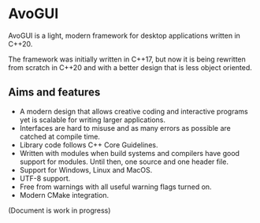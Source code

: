 # AvoGUI

AvoGUI is a light, modern framework for desktop applications written in C++20.

The framework was initially written in C++17, but now it is being rewritten from scratch in C++20 and with a better design that is less object oriented.

## Aims and features

* A modern design that allows creative coding and interactive programs yet is scalable for writing larger applications. 
* Interfaces are hard to misuse and as many errors as possible are catched at compile time.
* Library code follows C++ Core Guidelines.
* Written with modules when build systems and compilers have good support for modules. Until then, one source and one header file.
* Support for Windows, Linux and MacOS.
* UTF-8 support.
* Free from warnings with all useful warning flags turned on.
* Modern CMake integration.

(Document is work in progress)
